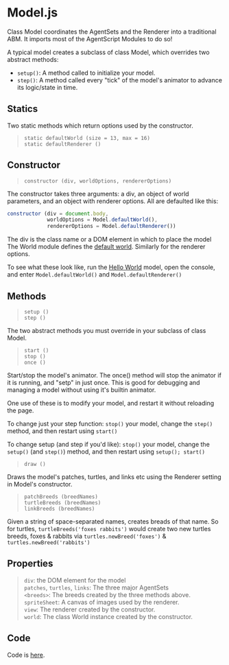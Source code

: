 # Model.js

Class Model coordinates the AgentSets and the Renderer into a traditional ABM. It imports most of the AgentScript Modules to do so!

A typical model creates a subclass of class Model, which overrides two abstract methods:
* `setup()`: A method called to initialize your model.
* `step()`: A method called every "tick" of the model's animator to advance its logic/state in time.

## Statics

Two static methods which return options used by the constructor.
> `static defaultWorld (size = 13, max = 16)` <br />
> `static defaultRenderer ()`


## Constructor

> `constructor (div, worldOptions, rendererOptions)`

The constructor takes three arguments: a div, an object of world parameters, and an object with renderer options. All are defaulted like this:

```javascript
constructor (div = document.body,
             worldOptions = Model.defaultWorld(),
             rendererOptions = Model.defaultRenderer())
```

The div is the class name or a DOM element in which to place the model
The World module defines the [default world](World?id=statics).
Similarly for the renderer options.

To see what these look like, run the [Hello World](tutorial/?hello ":ignore") model, open the console, and enter `Model.defaultWorld()` and `Model.defaultRenderer()`

## Methods

> `setup ()` <br />
> `step ()`

The two abstract methods you must override in your subclass of class Model.

> `start ()` <br />
> `stop ()` <br />
> `once ()`

Start/stop the model's animator. The once() method will stop the animator if it is running, and "setp" in just once. This is good for debugging and managing a model without using it's builtin animator.

One use of these is to modify your model, and restart it without reloading the page.

To change just your step function: `stop()` your model, change the `step()` method, and then restart using `start()`

To change setup (and step if you'd like): `stop()` your model, change the `setup()` (and `step()`) method, and then restart using `setup(); start()`

> `draw ()`

Draws the model's patches, turtles, and links etc using the Renderer setting in Model's constructor.

> `patchBreeds (breedNames)` <br />
> `turtleBreeds (breedNames)` <br />
> `linkBreeds (breedNames)`

Given a string of space-separated names, creates breads of that name. So for turtles, `turtleBreeds('foxes rabbits')` would create two new turtles breeds, foxes & rabbits via `turtles.newBreed('foxes')` & `turtles.newBreed('rabbits')`

## Properties

> `div`: the DOM element for the model <br />
> `patches`, `turtles`, `links`: The three major AgentSets <br />
> `<breeds>`: The breeds created by the three methods above. <br />
> `spriteSheet`: A canvas of images used by the renderer. <br />
> `view`: The renderer created by the constructor. <br />
> `world`: The class World instance created by the constructor.

## Code

Code is [here](https://github.com/backspaces/asx/blob/master/src/Model.js).
